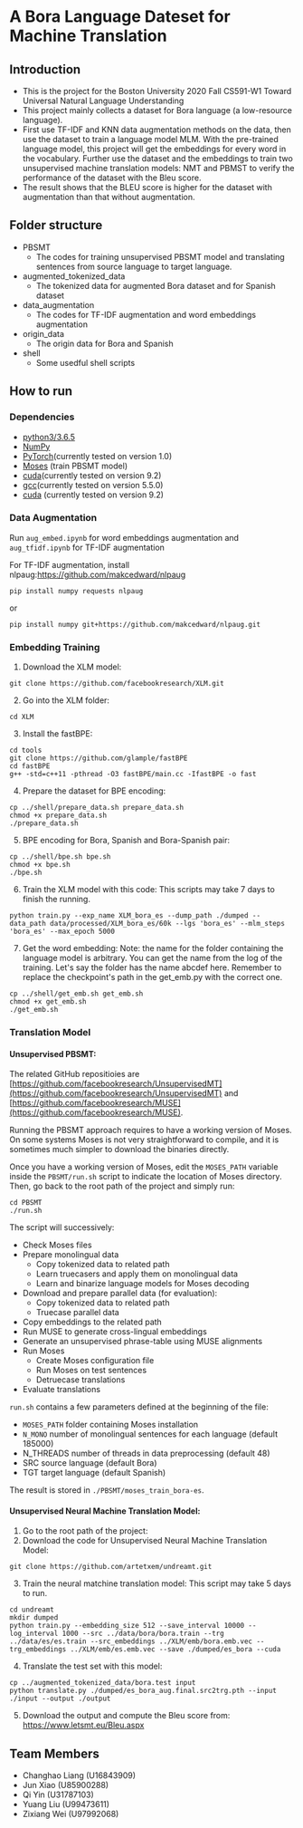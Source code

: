 # A Bora Language Dateset for Machine Translation
## Introduction
- This is the project for the Boston University 2020 Fall CS591-W1 Toward Universal Natural Language Understanding
- This project mainly collects a dataset for Bora language (a low-resource language). 
- First use TF-IDF and KNN data augmentation methods on the data, then use the dataset to train a language model MLM. With the pre-trained language model, this project will get the embeddings for every word in the vocabulary. Further use the dataset and the embeddings to train two unsupervised machine translation models: NMT and PBMST to verify the performance of the dataset with the Bleu score. 
- The result shows that the BLEU score is higher for the dataset with augmentation than that without augmentation.

## Folder structure
- PBSMT
    - The codes for training unsupervised PBSMT model and translating sentences from source language to target language.
- augmented_tokenized_data
    - The tokenized data for augmented Bora dataset and for Spanish dataset
- data_augmentation
    - The codes for TF-IDF augmentation and word embeddings augmentation
- origin_data
    - The origin data for Bora and Spanish
- shell
    - Some usedful shell scripts

## How to run
### Dependencies
- [python3/3.6.5](https://www.python.org/downloads/release/python-365/)
- [NumPy](https://numpy.org/)
- [PyTorch](https://pytorch.org/)(currently tested on version 1.0)
- [Moses](http://www.statmt.org/moses/?n=moses.releases) (train PBSMT model)
- [cuda](https://developer.nvidia.com/cuda-92-download-archive)(currently tested on version 9.2)
- [gcc](https://gcc.gnu.org/install/)(currently tested on version 5.5.0)
- [cuda](https://developer.nvidia.com/cuda-92-download-archive) (currently tested on version 9.2)
### Data Augmentation
Run ```aug_embed.ipynb``` for word embeddings augmentation and ```aug_tfidf.ipynb``` for TF-IDF augmentation

For TF-IDF augmentation, install nlpaug:https://github.com/makcedward/nlpaug
```
pip install numpy requests nlpaug
```
or
```
pip install numpy git+https://github.com/makcedward/nlpaug.git
```

### Embedding Training
1. Download the XLM model:
```
git clone https://github.com/facebookresearch/XLM.git
```
2. Go into the XLM folder:
```
cd XLM
```
3. Install the fastBPE:
```
cd tools
git clone https://github.com/glample/fastBPE
cd fastBPE
g++ -std=c++11 -pthread -O3 fastBPE/main.cc -IfastBPE -o fast
```
4. Prepare the dataset for BPE encoding:
```shell
cp ../shell/prepare_data.sh prepare_data.sh
chmod +x prepare_data.sh
./prepare_data.sh
```
5. BPE encoding for Bora, Spanish and Bora-Spanish pair:
```shell
cp ../shell/bpe.sh bpe.sh
chmod +x bpe.sh
./bpe.sh
```
6. Train the XLM model with this code:
This scripts may take 7 days to finish the running.
```shell
python train.py --exp_name XLM_bora_es --dump_path ./dumped --data_path data/processed/XLM_bora_es/60k --lgs 'bora_es' --mlm_steps 'bora_es' --max_epoch 5000
```
7. Get the word embedding:
Note: the name for the folder containing the language model is arbitrary. You can get the name from the log of the training. Let's say the folder has the name abcdef here. Remember to replace the checkpoint's path in the get_emb.py with the correct one.
```shell
cp ../shell/get_emb.sh get_emb.sh
chmod +x get_emb.sh
./get_emb.sh
```

### Translation Model 
#### Unsupervised PBSMT:
The related GitHub repositioies are [https://github.com/facebookresearch/UnsupervisedMT](https://github.com/facebookresearch/UnsupervisedMT) and [https://github.com/facebookresearch/MUSE](https://github.com/facebookresearch/MUSE).

Running the PBSMT approach requires to have a working version of Moses. On some systems Moses is not very straightforward to compile, and it is sometimes much simpler to download the binaries directly.

Once you have a working version of Moses, edit the ```MOSES_PATH``` variable inside the ```PBSMT/run.sh``` script to indicate the location of Moses directory. Then, go back to the root path of the project and simply run:
```
cd PBSMT
./run.sh
```
The script will successively:

- Check Moses files
- Prepare monolingual data
    - Copy tokenized data to related path
    - Learn truecasers and apply them on monolingual data
    - Learn and binarize language models for Moses decoding
- Download and prepare parallel data (for evaluation):
    - Copy tokenized data to related path
    - Truecase parallel data
- Copy embeddings to the related path
- Run MUSE to generate cross-lingual embeddings
- Generate an unsupervised phrase-table using MUSE alignments
- Run Moses
    - Create Moses configuration file
    - Run Moses on test sentences
    - Detruecase translations
- Evaluate translations

```run.sh``` contains a few parameters defined at the beginning of the file:
- ```MOSES_PATH``` folder containing Moses installation
- ```N_MONO``` number of monolingual sentences for each language (default 185000)
- N_THREADS number of threads in data preprocessing (default 48)
- SRC source language (default Bora)
- TGT target language (default Spanish)

The result is stored in ```./PBSMT/moses_train_bora-es```.
#### Unsupervised Neural Machine Translation Model:
1. Go to the root path of the project:
2. Download the code for Unsupervised Neural Machine Translation Model:
```shell
git clone https://github.com/artetxem/undreamt.git
```
3. Train the neural matchine translation model:
This script may take 5 days to run.
```shell
cd undreamt
mkdir dumped
python train.py --embedding_size 512 --save_interval 10000 --log_interval 1000 --src ../data/bora/bora.train --trg ../data/es/es.train --src_embeddings ../XLM/emb/bora.emb.vec --trg_embeddings ../XLM/emb/es.emb.vec --save ./dumped/es_bora --cuda
```
4. Translate the test set with this model:
```shell
cp ../augmented_tokenized_data/bora.test input
python translate.py ./dumped/es_bora_aug.final.src2trg.pth --input ./input --output ./output
```
5. Download the output and compute the Bleu score from: https://www.letsmt.eu/Bleu.aspx

## Team Members
- Changhao Liang (U16843909) 
- Jun Xiao (U85900288) 
- Qi Yin (U31787103)
- Yuang Liu  (U99473611)
- Zixiang Wei (U97992068)